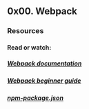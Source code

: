 ## 0x00. Webpack

### Resources
#### Read or watch:

##### <a href="https://webpack.js.org/concepts/" target="_blank">Webpack documentation</a>
##### [Webpack beginner guide](https://www.sitepoint.com/webpack-beginner-guide/)  
##### [npm-package.json](https://docs.npmjs.com/cli/v10/configuring-npm/package-json)
